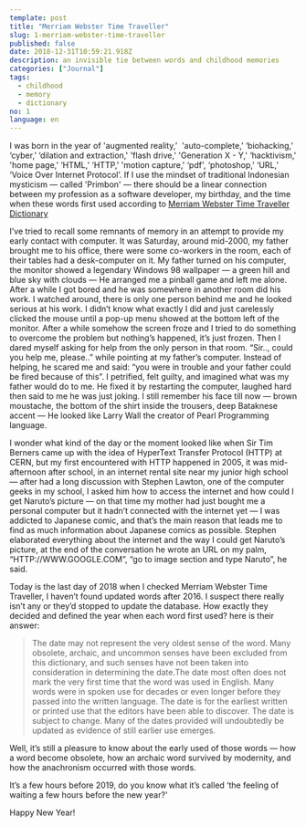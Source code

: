 ```yaml
---
template: post
title: "Merriam Webster Time Traveller"
slug: 1-merriam-webster-time-traveller
published: false
date: 2018-12-31T10:59:21.918Z
description: an invisible tie between words and childhood memories
categories: ["Journal"]
tags:
  - childhood
  - memory
  - dictionary
no: 1
language: en
---
```


I was born in the year of 'augmented reality,’  'auto-complete,’ ‘biohacking,’ ‘cyber,’ ‘dilation and extraction,' 'flash drive,' 'Generation X - Y,' ‘hacktivism,' 'home page,’ ‘HTML,' ‘HTTP,' 'motion capture,' ‘pdf', ‘photoshop,' ‘URL,’ ‘Voice Over Internet Protocol’. If I use the mindset of traditional Indonesian mysticism — called 'Primbon' — there should be a linear connection between my profession as a software developer, my birthday, and the time when these words first used according to [Merriam Webster Time Traveller Dictionary](https://www.merriam-webster.com/time-traveler/2016)

I’ve tried to recall some remnants of memory in an attempt to provide my early contact with computer. It was Saturday, around mid-2000, my father brought me to his office, there were some co-workers in the room, each of their tables had a desk-computer on it. My father turned on his computer, the monitor showed a legendary Windows 98 wallpaper — a green hill and blue sky with clouds — He arranged me a pinball game and left me alone. After a while I got bored and he was somewhere in another room did his work. I watched around, there is only one person behind me and he looked serious at his work. I didn’t know what exactly I did and just carelessly clicked the mouse until a pop-up menu showed at the bottom left of the monitor. After a while somehow the screen froze and I tried to do something to overcome the problem but nothing’s happened, it’s just frozen. Then I dared myself asking for help from the only person in that room. “Sir.., could you help me, please..” while pointing at my father’s computer. Instead of helping, he scared me and said: “you were in trouble and your father could be fired because of this”. I petrified, felt guilty, and imagined what was my father would do to me. He fixed it by restarting the computer, laughed hard then said to me he was just joking. I still remember his face till now — brown moustache, the bottom of the shirt inside the trousers, deep Bataknese accent — He looked like Larry Wall the creator of Pearl Programming language.

I wonder what kind of the day or the moment looked like when Sir Tim Berners came up with the idea of HyperText Transfer Protocol (HTTP) at CERN, but my first encountered with HTTP happened in 2005, it was mid-afternoon after school, in an internet rental site near my junior high school — after had a long discussion with Stephen Lawton, one of the computer geeks in my school, I asked him how to access the internet and how could I get Naruto’s picture — on that time my mother had just bought me a personal computer but it hadn’t connected with the internet yet — I was addicted to Japanese comic, and that’s the main reason that leads me to find as much information about Japanese comics as possible. Stephen elaborated everything about the internet and the way I could get Naruto’s picture, at the end of the conversation he wrote an URL on my palm, “HTTP://WWW.GOOGLE.COM”, “go to image section and type Naruto”, he said.

Today is the last day of 2018 when I checked Merriam Webster Time Traveller, I haven’t found updated words after 2016. I suspect there really isn’t any or they’d stopped to update the database. How exactly they decided and defined the year when each word first used? here is their answer:

<blockquote>
The date may not represent the very oldest sense of the word. Many obsolete, archaic, and uncommon senses have been excluded from this dictionary, and such senses have not been taken into consideration in determining the date.The date most often does not mark the very first time that the word was used in English. Many words were in spoken use for decades or even longer before they passed into the written language. The date is for the earliest written or printed use that the editors have been able to discover. The date is subject to change. Many of the dates provided will undoubtedly be updated as evidence of still earlier use emerges.
</blockquote>

Well, it’s still a pleasure to know about the early used of those words — how a word become obsolete, how an archaic word survived by modernity, and how the anachronism occurred with those words.

It’s a few hours before 2019, do you know what it’s called ‘the feeling of waiting a few hours before the new year?'

Happy New Year!

